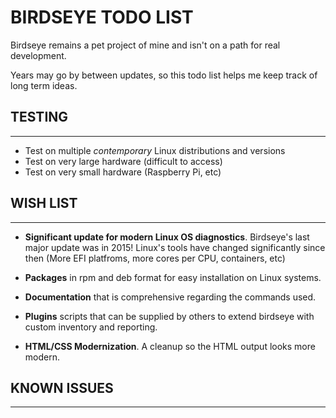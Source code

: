 # BIRDSEYE TODO LIST

Birdseye remains a pet project of mine and isn't on a path for real development.

Years may go by between updates, so this todo list helps me keep track of long term ideas.

## TESTING
-------

* Test on multiple *contemporary* Linux distributions and versions
* Test on very large hardware (difficult to access)
* Test on very small hardware (Raspberry Pi, etc)

## WISH LIST
-----------

* **Significant update for modern Linux OS diagnostics**. Birdseye's last major update was in 2015!  Linux's tools have changed significantly since then (More EFI platfroms, more cores per CPU, containers, etc)

* **Packages** in rpm and deb format for easy installation on Linux systems.

* **Documentation** that is comprehensive regarding the commands used.

* **Plugins** scripts that can be supplied by others to extend birdseye with custom inventory and reporting.

* **HTML/CSS Modernization**. A cleanup so the HTML output looks more modern. 

## KNOWN ISSUES
------------------

